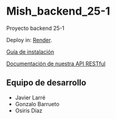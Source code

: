 # Mish_backend_25-1
Proyecto backend 25-1

Deploy in: [Render](https://mish-backend-25-1.onrender.com).

[Guía de instalación](docs/install.md)

[Documentación de nuestra API RESTful](docs/api.md)

## Equipo de desarrollo
- Javier Larré
- Gonzalo Barrueto
- Osiris Díaz
